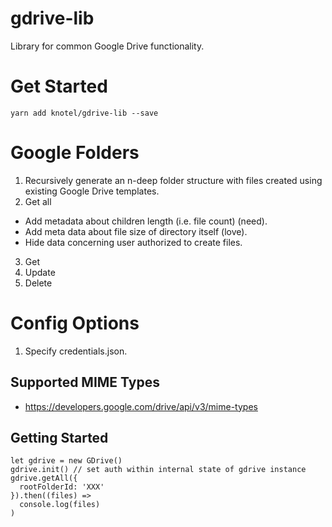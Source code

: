 # gdrive-lib
Library for common Google Drive functionality.

# Get Started

```
yarn add knotel/gdrive-lib --save
```

# Google Folders

1. Recursively generate an n-deep folder structure with files created using existing Google Drive templates.
2. Get all
  - Add metadata about children length (i.e. file count) (need).
  - Add meta data about file size of directory itself (love).
  - Hide data concerning user authorized to create files.
3. Get
4. Update
5. Delete

# Config Options

1. Specify credentials.json.


## Supported MIME Types

* https://developers.google.com/drive/api/v3/mime-types


## Getting Started

```
let gdrive = new GDrive()
gdrive.init() // set auth within internal state of gdrive instance
gdrive.getAll({
  rootFolderId: 'XXX'
}).then((files) =>
  console.log(files)
)
```